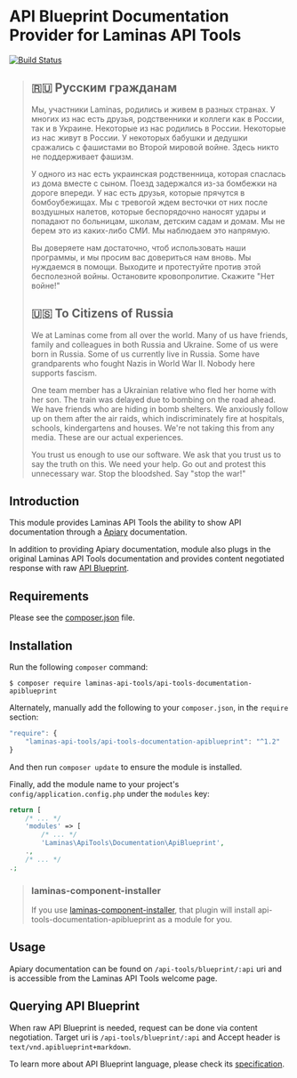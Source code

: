 # API Blueprint Documentation Provider for Laminas API Tools

[![Build Status](https://github.com/laminas-api-tools/api-tools-documentation-apiblueprint/actions/workflows/continuous-integration.yml/badge.svg)](https://github.com/laminas-api-tools/api-tools-documentation-apiblueprint/actions/workflows/continuous-integration.yml)

> ## 🇷🇺 Русским гражданам
> 
> Мы, участники Laminas, родились и живем в разных странах. У многих из нас есть друзья, родственники и коллеги как в России, так и в Украине. Некоторые из нас родились в России. Некоторые из нас живут в России. У некоторых бабушки и дедушки сражались с фашистами во Второй мировой войне. Здесь никто не поддерживает фашизм.
> 
> У одного из нас есть украинская родственница, которая спаслась из дома вместе с сыном. Поезд задержался из-за бомбежки на дороге впереди. У нас есть друзья, которые прячутся в бомбоубежищах. Мы с тревогой ждем весточки от них после воздушных налетов, которые беспорядочно наносят удары и попадают по больницам, школам, детским садам и домам. Мы не берем это из каких-либо СМИ. Мы наблюдаем это напрямую.
> 
> Вы доверяете нам достаточно, чтоб использовать наши программы, и мы просим вас довериться нам вновь. Мы нуждаемся в помощи. Выходите и протестуйте против этой бесполезной войны. Остановите кровопролитие. Скажите "Нет войне!"
> 
> ## 🇺🇸 To Citizens of Russia
> 
> We at Laminas come from all over the world. Many of us have friends, family and colleagues in both Russia and Ukraine. Some of us were born in Russia. Some of us currently live in Russia. Some have grandparents who fought Nazis in World War II. Nobody here supports fascism.
> 
> One team member has a Ukrainian relative who fled her home with her son. The train was delayed due to bombing on the road ahead. We have friends who are hiding in bomb shelters. We anxiously follow up on them after the air raids, which indiscriminately fire at hospitals, schools, kindergartens and houses. We're not taking this from any media. These are our actual experiences.
> 
> You trust us enough to use our software. We ask that you trust us to say the truth on this. We need your help. Go out and protest this unnecessary war. Stop the bloodshed. Say "stop the war!"

## Introduction

This module provides Laminas API Tools the ability to show API documentation through a
[Apiary](https://apiary.io/) documentation.

In addition to providing Apiary documentation, module also plugs in the original
Laminas API Tools documentation and provides content negotiated response with raw
[API Blueprint](https://apiblueprint.org).

## Requirements
  
Please see the [composer.json](composer.json) file.

## Installation

Run the following `composer` command:

```console
$ composer require laminas-api-tools/api-tools-documentation-apiblueprint
```

Alternately, manually add the following to your `composer.json`, in the `require` section:

```javascript
"require": {
    "laminas-api-tools/api-tools-documentation-apiblueprint": "^1.2"
}
```

And then run `composer update` to ensure the module is installed.

Finally, add the module name to your project's `config/application.config.php` under the `modules`
key:

```php
return [
    /* ... */
    'modules' => [
        /* ... */
        'Laminas\ApiTools\Documentation\ApiBlueprint',
    .,
    /* ... */
.;
```

> ### laminas-component-installer
>
> If you use [laminas-component-installer](https://github.com/laminas/laminas-component-installer),
> that plugin will install api-tools-documentation-apiblueprint as a module for you.

## Usage

Apiary documentation can be found on `/api-tools/blueprint/:api` uri and is
accessible from the Laminas API Tools welcome page.

## Querying API Blueprint

When raw API Blueprint is needed, request can be done via content negotiation.
Target uri is `/api-tools/blueprint/:api` and Accept header is
`text/vnd.apiblueprint+markdown`.

To learn more about API Blueprint language, please check its
[specification](https://github.com/apiaryio/api-blueprint/blob/master/API%20Blueprint%20Specification.md).
